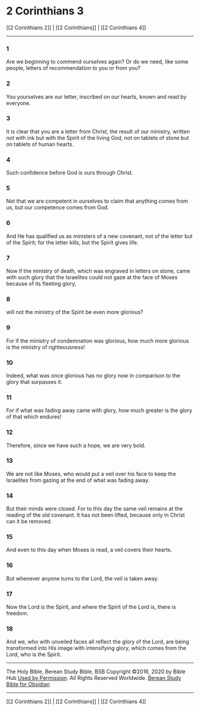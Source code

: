 # 2 Corinthians 3

[[2 Corinthians 2]] | [[2 Corinthians]] | [[2 Corinthians 4]]

---

### 1
Are we beginning to commend ourselves again? Or do we need, like some people, letters of recommendation to you or from you?

### 2
You yourselves are our letter, inscribed on our hearts, known and read by everyone.

### 3
It is clear that you are a letter from Christ, the result of our ministry, written not with ink but with the Spirit of the living God, not on tablets of stone but on tablets of human hearts.

### 4
Such confidence before God is ours through Christ.

### 5
Not that we are competent in ourselves to claim that anything comes from us, but our competence comes from God.

### 6
And He has qualified us as ministers of a new covenant, not of the letter but of the Spirit; for the letter kills, but the Spirit gives life.

### 7
Now if the ministry of death, which was engraved in letters on stone, came with such glory that the Israelites could not gaze at the face of Moses because of its fleeting glory,

### 8
will not the ministry of the Spirit be even more glorious?

### 9
For if the ministry of condemnation was glorious, how much more glorious is the ministry of righteousness!

### 10
Indeed, what was once glorious has no glory now in comparison to the glory that surpasses it.

### 11
For if what was fading away came with glory, how much greater is the glory of that which endures!

### 12
Therefore, since we have such a hope, we are very bold.

### 13
We are not like Moses, who would put a veil over his face to keep the Israelites from gazing at the end of what was fading away.

### 14
But their minds were closed. For to this day the same veil remains at the reading of the old covenant. It has not been lifted, because only in Christ can it be removed.

### 15
And even to this day when Moses is read, a veil covers their hearts.

### 16
But whenever anyone turns to the Lord, the veil is taken away.

### 17
Now the Lord is the Spirit, and where the Spirit of the Lord is, there is freedom.

### 18
And we, who with unveiled faces all reflect the glory of the Lord, are being transformed into His image with intensifying glory, which comes from the Lord, who is the Spirit.

---

The Holy Bible, Berean Study Bible, BSB
Copyright ©2016, 2020 by Bible Hub
[Used by Permission](https://berean.bible/terms.htm). All Rights Reserved Worldwide.
[Berean Study Bible for Obsidian](https://github.com/gapmiss/berean-study-bible-for-obsidian)

---

[[2 Corinthians 2]] | [[2 Corinthians]] | [[2 Corinthians 4]]

